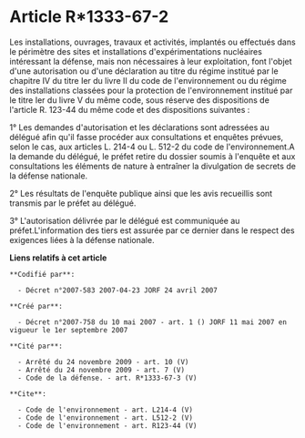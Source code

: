 # Article R*1333-67-2

Les installations, ouvrages, travaux et activités, implantés ou effectués dans le périmètre des sites et installations
d'expérimentations nucléaires intéressant la défense, mais non nécessaires à leur exploitation, font l'objet d'une
autorisation ou d'une déclaration au titre du régime institué par le chapitre IV du titre Ier du livre II du code de
l'environnement ou du régime des installations classées pour la protection de l'environnement institué par le titre Ier du
livre V du même code, sous réserve des dispositions de l'article R. 123-44 du même code et des dispositions suivantes : 

1° Les demandes d'autorisation et les déclarations sont adressées au délégué afin qu'il fasse procéder aux consultations et
enquêtes prévues, selon le cas, aux articles L. 214-4 ou L. 512-2 du code de l'environnement.A la demande du délégué, le
préfet retire du dossier soumis à l'enquête et aux consultations les éléments de nature à entraîner la divulgation de secrets
de la défense nationale. 

2° Les résultats de l'enquête publique ainsi que les avis recueillis sont transmis par le préfet au délégué. 

3° L'autorisation délivrée par le délégué est communiquée au préfet.L'information des tiers est assurée par ce dernier dans
le respect des exigences liées à la défense nationale.

**Liens relatifs à cet article**

	**Codifié par**:

	  - Décret n°2007-583 2007-04-23 JORF 24 avril 2007

	**Créé par**:

	  - Décret n°2007-758 du 10 mai 2007 - art. 1 () JORF 11 mai 2007 en vigueur le 1er septembre 2007

	**Cité par**:

	  - Arrêté du 24 novembre 2009 - art. 10 (V)
	  - Arrêté du 24 novembre 2009 - art. 7 (V)
	  - Code de la défense. - art. R*1333-67-3 (V)

	**Cite**:

	  - Code de l'environnement - art. L214-4 (V)
	  - Code de l'environnement - art. L512-2 (V)
	  - Code de l'environnement - art. R123-44 (V)
